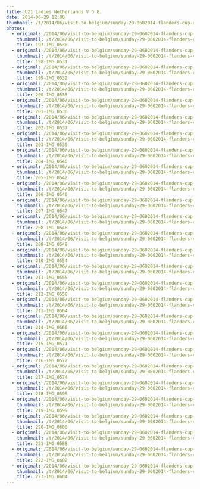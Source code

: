```yaml
---
title: U21 Ladies Netherlands V G B.
date: 2014-06-29 12:00
thumbnail: /t/2014/06/visit-to-belgium/sunday-29-0602014-flanders-cup-e-c-a-cup-mechelen/u21-ladies-netherlands-v-g-b/197-img_0530.jpg
photos:
  - original: /2014/06/visit-to-belgium/sunday-29-0602014-flanders-cup-e-c-a-cup-mechelen/u21-ladies-netherlands-v-g-b/197-img_0530.jpg
    thumbnail: /t/2014/06/visit-to-belgium/sunday-29-0602014-flanders-cup-e-c-a-cup-mechelen/u21-ladies-netherlands-v-g-b/197-img_0530.jpg
    title: 197-IMG_0530
  - original: /2014/06/visit-to-belgium/sunday-29-0602014-flanders-cup-e-c-a-cup-mechelen/u21-ladies-netherlands-v-g-b/198-img_0531.jpg
    thumbnail: /t/2014/06/visit-to-belgium/sunday-29-0602014-flanders-cup-e-c-a-cup-mechelen/u21-ladies-netherlands-v-g-b/198-img_0531.jpg
    title: 198-IMG_0531
  - original: /2014/06/visit-to-belgium/sunday-29-0602014-flanders-cup-e-c-a-cup-mechelen/u21-ladies-netherlands-v-g-b/199-img_0532.jpg
    thumbnail: /t/2014/06/visit-to-belgium/sunday-29-0602014-flanders-cup-e-c-a-cup-mechelen/u21-ladies-netherlands-v-g-b/199-img_0532.jpg
    title: 199-IMG_0532
  - original: /2014/06/visit-to-belgium/sunday-29-0602014-flanders-cup-e-c-a-cup-mechelen/u21-ladies-netherlands-v-g-b/200-img_0535.jpg
    thumbnail: /t/2014/06/visit-to-belgium/sunday-29-0602014-flanders-cup-e-c-a-cup-mechelen/u21-ladies-netherlands-v-g-b/200-img_0535.jpg
    title: 200-IMG_0535
  - original: /2014/06/visit-to-belgium/sunday-29-0602014-flanders-cup-e-c-a-cup-mechelen/u21-ladies-netherlands-v-g-b/201-img_0536.jpg
    thumbnail: /t/2014/06/visit-to-belgium/sunday-29-0602014-flanders-cup-e-c-a-cup-mechelen/u21-ladies-netherlands-v-g-b/201-img_0536.jpg
    title: 201-IMG_0536
  - original: /2014/06/visit-to-belgium/sunday-29-0602014-flanders-cup-e-c-a-cup-mechelen/u21-ladies-netherlands-v-g-b/202-img_0537.jpg
    thumbnail: /t/2014/06/visit-to-belgium/sunday-29-0602014-flanders-cup-e-c-a-cup-mechelen/u21-ladies-netherlands-v-g-b/202-img_0537.jpg
    title: 202-IMG_0537
  - original: /2014/06/visit-to-belgium/sunday-29-0602014-flanders-cup-e-c-a-cup-mechelen/u21-ladies-netherlands-v-g-b/203-img_0539.jpg
    thumbnail: /t/2014/06/visit-to-belgium/sunday-29-0602014-flanders-cup-e-c-a-cup-mechelen/u21-ladies-netherlands-v-g-b/203-img_0539.jpg
    title: 203-IMG_0539
  - original: /2014/06/visit-to-belgium/sunday-29-0602014-flanders-cup-e-c-a-cup-mechelen/u21-ladies-netherlands-v-g-b/204-img_0540.jpg
    thumbnail: /t/2014/06/visit-to-belgium/sunday-29-0602014-flanders-cup-e-c-a-cup-mechelen/u21-ladies-netherlands-v-g-b/204-img_0540.jpg
    title: 204-IMG_0540
  - original: /2014/06/visit-to-belgium/sunday-29-0602014-flanders-cup-e-c-a-cup-mechelen/u21-ladies-netherlands-v-g-b/205-img_0542.jpg
    thumbnail: /t/2014/06/visit-to-belgium/sunday-29-0602014-flanders-cup-e-c-a-cup-mechelen/u21-ladies-netherlands-v-g-b/205-img_0542.jpg
    title: 205-IMG_0542
  - original: /2014/06/visit-to-belgium/sunday-29-0602014-flanders-cup-e-c-a-cup-mechelen/u21-ladies-netherlands-v-g-b/206-img_0546.jpg
    thumbnail: /t/2014/06/visit-to-belgium/sunday-29-0602014-flanders-cup-e-c-a-cup-mechelen/u21-ladies-netherlands-v-g-b/206-img_0546.jpg
    title: 206-IMG_0546
  - original: /2014/06/visit-to-belgium/sunday-29-0602014-flanders-cup-e-c-a-cup-mechelen/u21-ladies-netherlands-v-g-b/207-img_0547.jpg
    thumbnail: /t/2014/06/visit-to-belgium/sunday-29-0602014-flanders-cup-e-c-a-cup-mechelen/u21-ladies-netherlands-v-g-b/207-img_0547.jpg
    title: 207-IMG_0547
  - original: /2014/06/visit-to-belgium/sunday-29-0602014-flanders-cup-e-c-a-cup-mechelen/u21-ladies-netherlands-v-g-b/208-img_0548.jpg
    thumbnail: /t/2014/06/visit-to-belgium/sunday-29-0602014-flanders-cup-e-c-a-cup-mechelen/u21-ladies-netherlands-v-g-b/208-img_0548.jpg
    title: 208-IMG_0548
  - original: /2014/06/visit-to-belgium/sunday-29-0602014-flanders-cup-e-c-a-cup-mechelen/u21-ladies-netherlands-v-g-b/209-img_0549.jpg
    thumbnail: /t/2014/06/visit-to-belgium/sunday-29-0602014-flanders-cup-e-c-a-cup-mechelen/u21-ladies-netherlands-v-g-b/209-img_0549.jpg
    title: 209-IMG_0549
  - original: /2014/06/visit-to-belgium/sunday-29-0602014-flanders-cup-e-c-a-cup-mechelen/u21-ladies-netherlands-v-g-b/210-img_0554.jpg
    thumbnail: /t/2014/06/visit-to-belgium/sunday-29-0602014-flanders-cup-e-c-a-cup-mechelen/u21-ladies-netherlands-v-g-b/210-img_0554.jpg
    title: 210-IMG_0554
  - original: /2014/06/visit-to-belgium/sunday-29-0602014-flanders-cup-e-c-a-cup-mechelen/u21-ladies-netherlands-v-g-b/211-img_0555.jpg
    thumbnail: /t/2014/06/visit-to-belgium/sunday-29-0602014-flanders-cup-e-c-a-cup-mechelen/u21-ladies-netherlands-v-g-b/211-img_0555.jpg
    title: 211-IMG_0555
  - original: /2014/06/visit-to-belgium/sunday-29-0602014-flanders-cup-e-c-a-cup-mechelen/u21-ladies-netherlands-v-g-b/212-img_0558.jpg
    thumbnail: /t/2014/06/visit-to-belgium/sunday-29-0602014-flanders-cup-e-c-a-cup-mechelen/u21-ladies-netherlands-v-g-b/212-img_0558.jpg
    title: 212-IMG_0558
  - original: /2014/06/visit-to-belgium/sunday-29-0602014-flanders-cup-e-c-a-cup-mechelen/u21-ladies-netherlands-v-g-b/213-img_0564.jpg
    thumbnail: /t/2014/06/visit-to-belgium/sunday-29-0602014-flanders-cup-e-c-a-cup-mechelen/u21-ladies-netherlands-v-g-b/213-img_0564.jpg
    title: 213-IMG_0564
  - original: /2014/06/visit-to-belgium/sunday-29-0602014-flanders-cup-e-c-a-cup-mechelen/u21-ladies-netherlands-v-g-b/214-img_0566.jpg
    thumbnail: /t/2014/06/visit-to-belgium/sunday-29-0602014-flanders-cup-e-c-a-cup-mechelen/u21-ladies-netherlands-v-g-b/214-img_0566.jpg
    title: 214-IMG_0566
  - original: /2014/06/visit-to-belgium/sunday-29-0602014-flanders-cup-e-c-a-cup-mechelen/u21-ladies-netherlands-v-g-b/215-img_0571.jpg
    thumbnail: /t/2014/06/visit-to-belgium/sunday-29-0602014-flanders-cup-e-c-a-cup-mechelen/u21-ladies-netherlands-v-g-b/215-img_0571.jpg
    title: 215-IMG_0571
  - original: /2014/06/visit-to-belgium/sunday-29-0602014-flanders-cup-e-c-a-cup-mechelen/u21-ladies-netherlands-v-g-b/216-img_0572.jpg
    thumbnail: /t/2014/06/visit-to-belgium/sunday-29-0602014-flanders-cup-e-c-a-cup-mechelen/u21-ladies-netherlands-v-g-b/216-img_0572.jpg
    title: 216-IMG_0572
  - original: /2014/06/visit-to-belgium/sunday-29-0602014-flanders-cup-e-c-a-cup-mechelen/u21-ladies-netherlands-v-g-b/217-img_0574.jpg
    thumbnail: /t/2014/06/visit-to-belgium/sunday-29-0602014-flanders-cup-e-c-a-cup-mechelen/u21-ladies-netherlands-v-g-b/217-img_0574.jpg
    title: 217-IMG_0574
  - original: /2014/06/visit-to-belgium/sunday-29-0602014-flanders-cup-e-c-a-cup-mechelen/u21-ladies-netherlands-v-g-b/218-img_0595.jpg
    thumbnail: /t/2014/06/visit-to-belgium/sunday-29-0602014-flanders-cup-e-c-a-cup-mechelen/u21-ladies-netherlands-v-g-b/218-img_0595.jpg
    title: 218-IMG_0595
  - original: /2014/06/visit-to-belgium/sunday-29-0602014-flanders-cup-e-c-a-cup-mechelen/u21-ladies-netherlands-v-g-b/219-img_0599.jpg
    thumbnail: /t/2014/06/visit-to-belgium/sunday-29-0602014-flanders-cup-e-c-a-cup-mechelen/u21-ladies-netherlands-v-g-b/219-img_0599.jpg
    title: 219-IMG_0599
  - original: /2014/06/visit-to-belgium/sunday-29-0602014-flanders-cup-e-c-a-cup-mechelen/u21-ladies-netherlands-v-g-b/220-img_0600.jpg
    thumbnail: /t/2014/06/visit-to-belgium/sunday-29-0602014-flanders-cup-e-c-a-cup-mechelen/u21-ladies-netherlands-v-g-b/220-img_0600.jpg
    title: 220-IMG_0600
  - original: /2014/06/visit-to-belgium/sunday-29-0602014-flanders-cup-e-c-a-cup-mechelen/u21-ladies-netherlands-v-g-b/221-img_0588.jpg
    thumbnail: /t/2014/06/visit-to-belgium/sunday-29-0602014-flanders-cup-e-c-a-cup-mechelen/u21-ladies-netherlands-v-g-b/221-img_0588.jpg
    title: 221-IMG_0588
  - original: /2014/06/visit-to-belgium/sunday-29-0602014-flanders-cup-e-c-a-cup-mechelen/u21-ladies-netherlands-v-g-b/222-img_0602.jpg
    thumbnail: /t/2014/06/visit-to-belgium/sunday-29-0602014-flanders-cup-e-c-a-cup-mechelen/u21-ladies-netherlands-v-g-b/222-img_0602.jpg
    title: 222-IMG_0602
  - original: /2014/06/visit-to-belgium/sunday-29-0602014-flanders-cup-e-c-a-cup-mechelen/u21-ladies-netherlands-v-g-b/223-img_0604.jpg
    thumbnail: /t/2014/06/visit-to-belgium/sunday-29-0602014-flanders-cup-e-c-a-cup-mechelen/u21-ladies-netherlands-v-g-b/223-img_0604.jpg
    title: 223-IMG_0604
---
```

